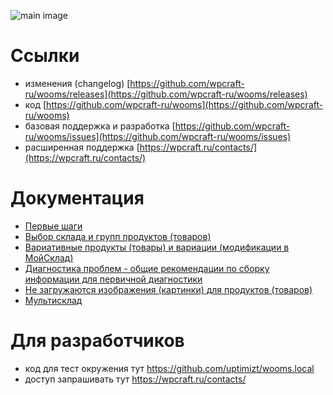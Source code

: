 ![main image](https://raw.githubusercontent.com/wpcraft-ru/wooms/master/screenshots/screenshot-1.gif)

# Ссылки
- изменения (changelog) [https://github.com/wpcraft-ru/wooms/releases](https://github.com/wpcraft-ru/wooms/releases)
- код [https://github.com/wpcraft-ru/wooms](https://github.com/wpcraft-ru/wooms)
- базовая поддержка и разработка [https://github.com/wpcraft-ru/wooms/issues](https://github.com/wpcraft-ru/wooms/issues)
- расширенная поддержка [https://wpcraft.ru/contacts/](https://wpcraft.ru/contacts/)

# Документация
- [Первые шаги](https://github.com/wpcraft-ru/wooms/wiki/GettingStarted)
- [Выбор склада и групп продуктов (товаров)](https://github.com/wpcraft-ru/wooms/wiki/WarehouseAndProductGroups)
- [Вариативные продукты (товары) и вариации (модификации в МойСклад)](https://github.com/wpcraft-ru/wooms/wiki/variable-products)
- [Диагностика проблем - общие рекомендации по сборку информации для первичной диагностики](https://github.com/wpcraft-ru/wooms/wiki/Diagnostics)
- [Не загружаются изображения (картинки) для продуктов (товаров)](https://github.com/wpcraft-ru/wooms/wiki/ImagesNotLoaded)
- [Мультисклад](https://github.com/wpcraft-ru/wooms/wiki/MultiWarehouse)


# Для разработчиков

- код для тест окружения тут https://github.com/uptimizt/wooms.local
- доступ запрашивать тут https://wpcraft.ru/contacts/
